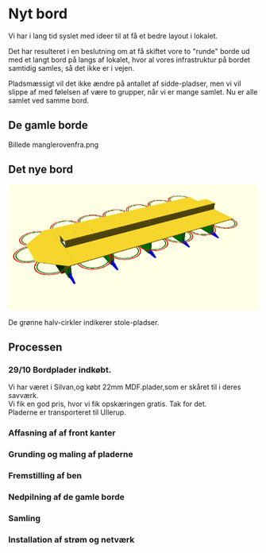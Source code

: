 # Nyt bord
Vi har i lang tid syslet med ideer til at få et bedre layout i lokalet. 

Det har resulteret i en beslutning om at få skiftet vore to "runde" borde ud med et langt bord
på langs af lokalet, hvor al vores infrastruktur på bordet samtidig samles, så det ikke er i vejen.

Pladsmæssigt vil det ikke ændre på antallet af sidde-pladser, men vi vil slippe af med følelsen
af være to grupper, når vi er mange samlet. Nu er alle samlet ved samme bord.


## De gamle borde
Billede manglerovenfra.png


## Det nye bord
<a href='ovenfra.png' target='_blank'>
  <img src="ovenfra.png" alt="Det nye bord set fra oven" style="max-width:100%" />
</a>

De grønne halv-cirkler indikerer stole-pladser.


## Processen


### 29/10 Bordplader indkøbt. 
Vi har været i Silvan,og købt 22mm MDF.plader,som er skåret til i deres savværk.\
Vi fik en god pris, hvor vi fik opskæringen gratis. Tak for det.\
Pladerne er transporteret til Ullerup.

### Affasning af af front kanter 

### Grunding og maling af pladerne

### Fremstilling af ben

### Nedpilning af de gamle borde

### Samling

### Installation af strøm og netværk
